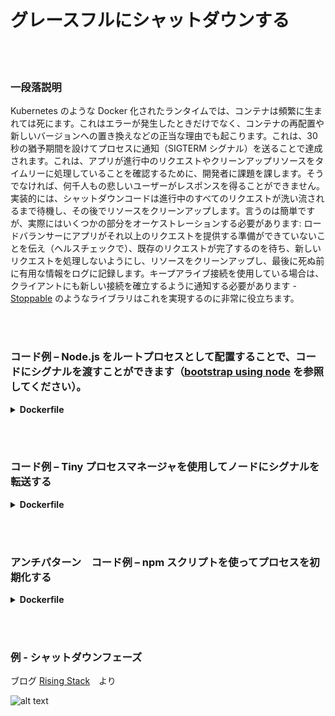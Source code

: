 # グレースフルにシャットダウンする

<br/><br/>

### 一段落説明

Kubernetes のような Docker 化されたランタイムでは、コンテナは頻繁に生まれては死にます。これはエラーが発生したときだけでなく、コンテナの再配置や新しいバージョンへの置き換えなどの正当な理由でも起こります。これは、30秒の猶予期間を設けてプロセスに通知（SIGTERM シグナル）を送ることで達成されます。これは、アプリが進行中のリクエストやクリーンアップリソースをタイムリーに処理していることを確認するために、開発者に課題を課します。そうでなければ、何千人もの悲しいユーザーがレスポンスを得ることができません。実装的には、シャットダウンコードは進行中のすべてのリクエストが洗い流されるまで待機し、その後でリソースをクリーンアップします。言うのは簡単ですが、実際にはいくつかの部分をオーケストレーションする必要があります: ロードバランサーにアプリがそれ以上のリクエストを提供する準備ができていないことを伝え（ヘルスチェックで）、既存のリクエストが完了するのを待ち、新しいリクエストを処理しないようにし、リソースをクリーンアップし、最後に死ぬ前に有用な情報をログに記録します。キープアライブ接続を使用している場合は、クライアントにも新しい接続を確立するように通知する必要があります - [Stoppable](https://github.com/hunterloftis/stoppable) のようなライブラリはこれを実現するのに非常に役立ちます。

<br/><br/>


### コード例 – Node.js をルートプロセスとして配置することで、コードにシグナルを渡すことができます（[bootstrap using node](./bootstrap-using-node.japanese.md) を参照してください）。

<details>

<summary><strong>Dockerfile</strong></summary>

```dockerfile
FROM node:12-slim

# ビルドロジックはここ

CMD ["node", "index.js"]
#この行は Node.js をルートプロセス(PID1)にします。

```

</details>

<br/><br/>

### コード例 – Tiny プロセスマネージャを使用してノードにシグナルを転送する

<details>

<summary><strong>Dockerfile</strong></summary>

```dockerfile
FROM node:12-slim

# ビルドロジックはここ

ENV TINI_VERSION v0.19.0
ADD https://github.com/krallin/tini/releases/download/${TINI_VERSION}/tini /tini
RUN chmod +x /tini
ENTRYPOINT ["/tini", "--"]

CMD ["node", "index.js"]
#これで Node は PID1 として動作する TINI のサブプロセスを実行します。

```

</details>

<br/><br/>

### アンチパターン　コード例 – npm スクリプトを使ってプロセスを初期化する

<details>

<summary><strong>Dockerfile</strong></summary>

```dockerfile
FROM node:12-slim

# ビルドロジックはここ

CMD ["npm", "start"]
#これで、Node は npm のサブプロセスを実行してシグナルを受信しなくなりました。

```

</details>

<br/><br/>

### 例 - シャットダウンフェーズ

ブログ [Rising Stack](https://blog.risingstack.com/graceful-shutdown-node-js-kubernetes/)　より

![alt text](/assets/images/Kubernetes-graceful-shutdown-flowchart.png "The shutdown phases")
